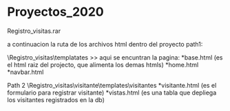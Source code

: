 # Proyectos_2020


Registro_visitas.rar

a continuacion la ruta de los archivos html dentro del proyecto
path1: 

\Registro_visitas\templatates >> aqui se encuntran la pagina:
 *base.html (es el html raiz del projecto, que alimenta los demas htmls) 
 *home.html
 *navbar.html


Path 2
\Registro_visitas\visitante\templates\visitantes 
  *visitante.html (es el formulario para registrar visitante)
  *vistas.html  (es una tabla que depliega los visitantes registrados en la db)
